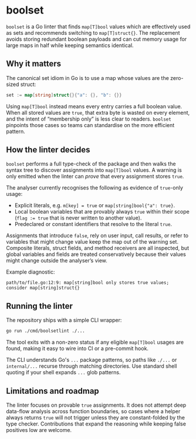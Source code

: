 # boolset

`boolset` is a Go linter that finds `map[T]bool` values which are effectively used as sets and recommends switching to
`map[T]struct{}`. The replacement avoids storing redundant boolean payloads and can cut memory usage for large maps in
half while keeping semantics identical.

## Why it matters

The canonical set idiom in Go is to use a map whose values are the zero-sized struct:

```go
set := map[string]struct{}{"a": {}, "b": {}}
```

Using `map[T]bool` instead means every entry carries a full boolean value. When all stored values are `true`, that extra
byte is wasted on every element, and the intent of “membership only” is less clear to readers. `boolset` pinpoints those
cases so teams can standardise on the more efficient pattern.

## How the linter decides

`boolset` performs a full type-check of the package and then walks the syntax tree to discover assignments into
`map[T]bool` values. A warning is only emitted when the linter can *prove* that every assignment stores `true`.

The analyser currently recognises the following as evidence of `true`-only usage:

- Explicit literals, e.g. `m[key] = true` or `map[string]bool{"a": true}`.
- Local boolean variables that are provably always `true` within their scope (`flag := true` that is never written to
  another value).
- Predeclared or constant identifiers that resolve to the literal `true`.

Assignments that introduce `false`, rely on user input, call results, or refer to variables that might change value keep
the map out of the warning set. Composite literals, struct fields, and method receivers are all inspected, but global
variables and fields are treated conservatively because their values might change outside the analyser’s view.

Example diagnostic:

```
path/to/file.go:12:9: map[string]bool only stores true values; consider map[string]struct{}
```

## Running the linter

The repository ships with a simple CLI wrapper:

```bash
go run ./cmd/boolsetlint ./...
```

The tool exits with a non-zero status if any eligible `map[T]bool` usages are found, making it easy to wire into CI or a
pre-commit hook.

The CLI understands Go's `...` package patterns, so paths like `./...` or `internal/...` recurse through matching
directories. Use standard shell quoting if your shell expands `...` glob patterns.

## Limitations and roadmap

The linter focuses on provable `true` assignments. It does not attempt deep data-flow analysis across function
boundaries, so cases where a helper always returns `true` will not trigger unless they are constant-folded by the type
checker. Contributions that expand the reasoning while keeping false positives low are welcome.
